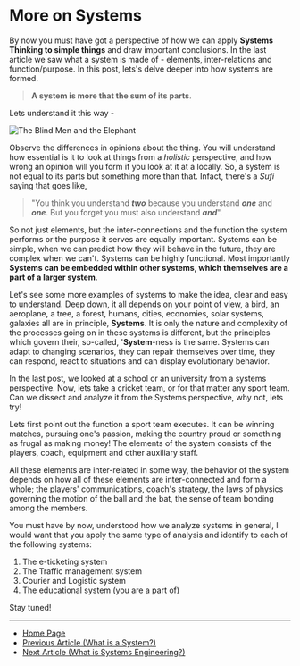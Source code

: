 # More on Systems

By now you must have got a perspective of how we can apply **Systems Thinking to simple things** and draw important conclusions. In the last article we saw what a system is made of - elements, inter-relations and function/purpose. In this post, lets's delve deeper into how systems are formed. 

> **A system is more that the sum of its parts**. 

Lets understand it this way - 

<img src="https://th.bing.com/th/id/OIP.AnGUggrYo3lB_LIt5sYnBwHaEB?pid=ImgDet&rs=1"
     alt="The Blind Men and the Elephant"
     style="float: center; vertical-align:center; margin-right: 10px;"/>
    
Observe the differences in opinions about the thing. You will understand how essential is it to look at things from a *holistic* perspective, and how wrong an opinion will you form if you look at it at a locally. So, a system is not equal to its parts but something more than that. Infact, there's a *Sufi* saying that goes like, 

> "You think you understand **_two_** because you understand **_one_** and **_one_**. But you forget you must also understand **_and_**".

So not just elements, but the inter-connections and the function the system performs or the purpose it serves are equally important. Systems can be simple, when we can predict how they will behave in the future, they are complex when we can't. Systems can be highly functional. Most importantly **Systems can be embedded within other systems, which themselves are a part of a larger system**. 

Let's see some more examples of systems to make the idea, clear and easy to understand. Deep down, it all depends on your point of view, a bird, an aeroplane, a tree, a forest, humans, cities, economies, solar systems, galaxies all are in principle, **Systems**. It is only the nature and complexity of the processes going on in these systems is different, but the principles which govern their, so-called, '**System**-ness is the same. Systems can adapt to changing scenarios, they can repair themselves over time, they can respond, react to situations and can display evolutionary behavior.

In the last post, we looked at a school or an university from a systems perspective. Now, lets take a cricket team, or for that matter any sport team. Can we dissect and analyze it from the Systems perspective, why not, lets try!

Lets first point out the function a sport team executes. It can be winning matches, pursuing one's passion, making the country proud or something as frugal as making money! The elements of the system consists of the players, coach, equipment and other auxiliary staff.

All these elements are inter-related in some way, the behavior of the system depends on how all of these elements are inter-connected and form a whole; the players' communications, coach's strategy, the laws of physics governing the motion of the ball and the bat, the sense of team bonding among the members. 

You must have by now, understood how we analyze systems in general, I would want that you apply the same type of analysis and identify to each of the following systems:
1. The e-ticketing system
2. The Traffic management system
3. Courier and Logistic system
4. The educational system (you are a part of)

Stay tuned!

---
- [Home Page](https://sohamphanseiitb.github.io/Think-in-Systems/index.html)
- [Previous Article (What is a System?)](https://sohamphanseiitb.github.io/Think-in-Systems/Systems_Theory/what_is_a_system.html)
- [Next Article (What is Systems Engineering?)](https://sohamphanseiitb.github.io/Think-in-Systems/Systems_Theory/systems_engg/systems-engineering.html)
